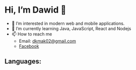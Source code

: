  <h1>Hi, I’m Dawid 👋</h1>
 
- 👀 I’m interested in modern web and mobile applications.
- 🌱 I’m currently learning Java, JavaScript, React and Nodejs 
- 📫 How to reach me  
  - Email: dkmak02@gmail.com
  - [Facebook](https://www.facebook.com/dawid.kmak.54)

<h2>Languages:<h2>
  
<!---
dkmak02/dkmak02 is a ✨ special ✨ repository because its `README.md` (this file) appears on your GitHub profile.
You can click the Preview link to take a look at your changes.
--->
